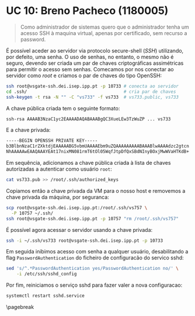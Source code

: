 # UC 10: Breno Pacheco (1180005)

> Como administrador de sistemas quero que o administrador tenha um acesso SSH
> à maquina virtual, apenas por certificado, sem recurso a password.

É possível aceder ao servidor via protocolo secure-shell (_SSH_) utilizando,
por defeito, uma senha. O uso de senhas, no entanto, o mesmo não é seguro,
devendo ser criada um par de chaves criptográficas assimétricas para permitir
o acesso sem senhas. Comecamos por nos conectar ao servidor como _root_ e
criamos o par de chaves do tipo OpenSSH:

```sh
ssh root@vsgate-ssh.dei.isep.ipp.pt -p 10733 # conecta ao servidor
cd .ssh/                                     # cria par de chaves
ssh-keygen -t rsa -N "" -C "vs733" -f vs733  # vs733.public, vs733
```

A chave pública criada tem o seguinte formato:

```txt
ssh-rsa AAAAB3NzaC1yc2EAAAADAQABAAABgQC3XueLEw3TzWuZP ... vs733
```

E a chave privada:

```txt
-----BEGIN OPENSSH PRIVATE KEY-----
b3BlbnNzaC1rZXktdjEAAAAABG5vbmUAAAAEbm9uZQAAAAAAAAABAAABlwAAAAdzc2gtcn
NhAAAAAwEAAQAAAYEAt17nixMN081rmT6tOl05WqfJtpDfQxSBdNInyBOxjMwWVaHTKdB+
```

Em sequência, adicionamos a chave pública criada à lista de chaves autorizadas
a autenticar como usuário `root`:

```sh
cat vs733.pub >> /root/.ssh/authorized_keys
```

Copiamos então a chave privada da VM para o nosso host e removemos a chave
privada da máquina, por seguranca:

```sh
scp root@vsgate-ssh.dei.isep.ipp.pt:/root/.ssh/vs757 \
  -P 10757 ~/.ssh/
ssh root@vsgate-ssh.dei.isep.ipp.pt -p 10757 "rm /root/.ssh/vs757"
```

É possível agora acessar o servidor usando a chave privada: 

```sh
ssh -i ~/.ssh/vs733 root@vsgate-ssh.dei.isep.ipp.pt -p 10733
```

Em seguida inibimos acesso com senha a qualquer usuário, desabilitando a flag
`PasswordAuthentication` do ficheiro de configuracão do servico sshd:

```sh
sed 's/^.*PasswordAuthentication yes/PasswordAuthentication no/' \
    -i /etc/ssh/sshd_config

```

Por fim, reiniciamos o serviço sshd para fazer valer a nova configuracao:
```sh
systemctl restart sshd.service
```

\pagebreak
